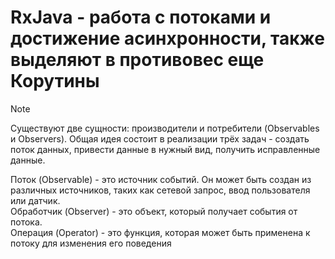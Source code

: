 # RxJava - работа с потоками и достижение асинхронности, также выделяют в противовес еще Корутины

> [!NOTE]
> Существуют две сущности: производители и потребители (Observables и Observers). 
> Общая идея состоит в реализации трёх задач - создать поток данных, привести данные в нужный вид, получить исправленные данные.

Поток (Observable) - это источник событий. Он может быть создан из различных источников, таких как сетевой запрос, ввод пользователя или датчик.\
Обработчик (Observer) - это объект, который получает события от потока.\
Операция (Operator) - это функция, которая может быть применена к потоку для изменения его поведения

